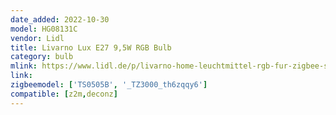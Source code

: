 ```yaml
---
date_added: 2022-10-30
model: HG08131C
vendor: Lidl
title: Livarno Lux E27 9,5W RGB Bulb
category: bulb
mlink: https://www.lidl.de/p/livarno-home-leuchtmittel-rgb-fur-zigbee-smart-home-gu10-e14-e27/p100335197003
link: 
zigbeemodel: ['TS0505B', '_TZ3000_th6zqqy6']
compatible: [z2m,deconz]
---
```

